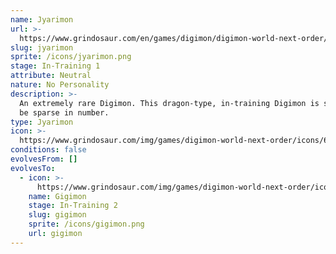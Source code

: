 ```yaml
---
name: Jyarimon
url: >-
  https://www.grindosaur.com/en/games/digimon/digimon-world-next-order/digimon/6-jyarimon
slug: jyarimon
sprite: /icons/jyarimon.png
stage: In-Training 1
attribute: Neutral
nature: No Personality
description: >-
  An extremely rare Digimon. This dragon-type, in-training Digimon is ssaid to
  be sparse in number.
type: Jyarimon
icon: >-
  https://www.grindosaur.com/img/games/digimon-world-next-order/icons/6-jyarimon-icon.png
conditions: false
evolvesFrom: []
evolvesTo:
  - icon: >-
      https://www.grindosaur.com/img/games/digimon-world-next-order/icons/17-gigimon-icon-small.png
    name: Gigimon
    stage: In-Training 2
    slug: gigimon
    sprite: /icons/gigimon.png
    url: gigimon
---
```


